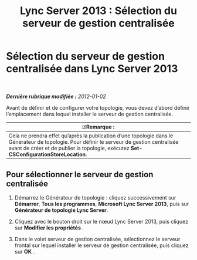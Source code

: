 ﻿---
title: 'Lync Server 2013 : Sélection du serveur de gestion centralisée'
TOCTitle: Sélection du serveur de gestion centralisée
ms:assetid: 1ca6b7d0-125c-4727-aac4-2d683d23394d
ms:mtpsurl: https://technet.microsoft.com/fr-fr/library/JJ204726(v=OCS.15)
ms:contentKeyID: 49296433
ms.date: 05/20/2016
mtps_version: v=OCS.15
ms.translationtype: HT
---

# Sélection du serveur de gestion centralisée dans Lync Server 2013

 

_**Dernière rubrique modifiée :** 2012-01-02_

Avant de définir et de configurer votre topologie, vous devez d’abord définir l’emplacement dans lequel installer le serveur de gestion centralisée.

<table>
<thead>
<tr class="header">
<th><img src="images/Gg398920.note(OCS.15).gif" title="note" alt="note" />Remarque :</th>
</tr>
</thead>
<tbody>
<tr class="odd">
<td>Cela ne prendra effet qu’après la publication d’une topologie dans le Générateur de topologie. Pour définir le serveur de gestion centralisée avant de créer et de publier la topologie, exécutez <strong>Set-CSConfigurationStoreLocation</strong>.</td>
</tr>
</tbody>
</table>


## Pour sélectionner le serveur de gestion centralisée

1.  Démarrez le Générateur de topologie : cliquez successivement sur **Démarrer**, **Tous les programmes**, **Microsoft Lync Server 2013**, puis sur **Générateur de topologie Lync Server**.

2.  Cliquez avec le bouton droit sur le nœud Lync Server 2013, puis cliquez sur **Modifier les propriétés** .

3.  Dans le volet serveur de gestion centralisée, sélectionnez le serveur frontal sur lequel installer le serveur de gestion centralisée, puis cliquez sur **OK** .

